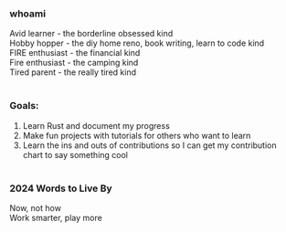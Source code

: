 ### whoami
Avid learner - the borderline obsessed kind <br>
Hobby hopper - the diy home reno, book writing, learn to code kind <br>
FIRE enthusiast - the financial kind <br>
Fire enthusiast - the camping kind <br>
Tired parent - the really tired kind 
<br><br>
### Goals:
1. Learn Rust and document my progress
2. Make fun projects with tutorials for others who want to learn
3. Learn the ins and outs of contributions so I can get my contribution chart to say something cool
<br><br>
### 2024 Words to Live By
Now, not how <br>
Work smarter, play more

<!---
Mitch899/Mitch899 is a ✨ special ✨ repository because its `README.md` (this file) appears on your GitHub profile.
You can click the Preview link to take a look at your changes.
--->
